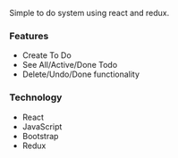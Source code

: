 Simple to do system using react and redux.

### Features
- Create To Do
- See All/Active/Done Todo
- Delete/Undo/Done functionality

### Technology
- React
- JavaScript
- Bootstrap
- Redux